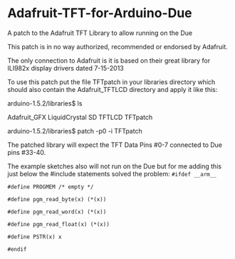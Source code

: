 Adafruit-TFT-for-Arduino-Due
============================

A patch to the Adafruit TFT Library to allow running on the Due

This patch is in no way authorized, recommended or endorsed by Adafruit.

The only connection to Adafruit is it is based on their great library for ILI982x display drivers dated 7-15-2013

To use this patch put the file TFTpatch in your libraries directory which should also contain the Adafruit_TFTLCD directory and apply it like this:

arduino-1.5.2/libraries$ ls

Adafruit_GFX  LiquidCrystal  SD  TFTLCD  TFTpatch

arduino-1.5.2/libraries$ patch -p0 -i  TFTpatch

The patched library will expect the TFT Data Pins #0-7 connected to 
Due pins #33-40.

The example sketches also will not run on the Due but for me adding this just below the #include statements solved the problem:
`#ifdef __arm__`

`#define PROGMEM /* empty */`

`#define pgm_read_byte(x) (*(x))`

`#define pgm_read_word(x) (*(x))`

`#define pgm_read_float(x) (*(x))`

`#define PSTR(x) x`

`#endif`
